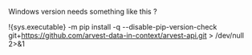 Windows version needs something like this ?

!{sys.executable} -m pip install -q --disable-pip-version-check git+https://github.com/arvest-data-in-context/arvest-api.git > /dev/null 2>&1